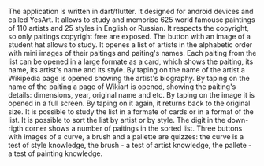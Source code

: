 The application is written in dart/flutter. It designed for android devices and called YesArt. It allows to study and memorise 625 world famouse paintings of 110 artists and 25 styles in English or Russian. It respects the copyright, so only paitings copyright free are exposed.
The button with an image of a student hat allows to study. It openes a list of artists in the alphabetic order with mini images of their paitings and paiting's names. Each paiting from the list can be opened in a large formate as a card, which shows the paiting, its name, its artist's name and its style. By taping on the name of the artist a Wikipedia page is opened showing the artist's biography. By taping on the name of the paiting a page of Wikiart is opened, showing the paiting's details: dimensions, year, original name and etc. By taping on the image it is opened in a full screen. By taping on it again, it returns back to the original size. It is possible to study the list in a formate of cards or in a format of the list.  It is possible to sort the list by artist or by style. The digit in the down-rigth corner shows a number of paitings in the sorted list.
Three buttons with images of a curve, a brush and a pallette are quizzes: the curve is a test of style knowledge, the brush - a test of artist knowledge, the pallete - a test of painting knowledge.
